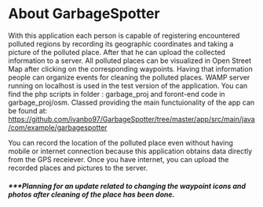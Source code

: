 # About GarbageSpotter

   With this application each person is capable of registering encountered polluted regions by recording its geographic coordinates and taking a picture of the polluted place.
After that he can upload the collected information to a server. All polluted places can be visualized in Open Street Map after clicking on the corresponding waypoints.
Having that information people can organize events for cleaning the polluted places. WAMP server running on localhost is used in the test version of the application. You can find the php scripts in folder : garbage_proj and foront-end code in garbage_proj/osm. Classed providing the main functuionality of the app can be found at: https://github.com/ivanbo97/GarbageSpotter/tree/master/app/src/main/java/com/example/garbagespotter 

You can record the location of the polluted place even without having mobile or internet connection because this application obtains data directly from the GPS receiever. Once you have internet, you can upload the recorded places and pictures to the server.
 ##### ***Planning for an update related to changing the waypoint icons and photos after cleaning of the place has been done.
